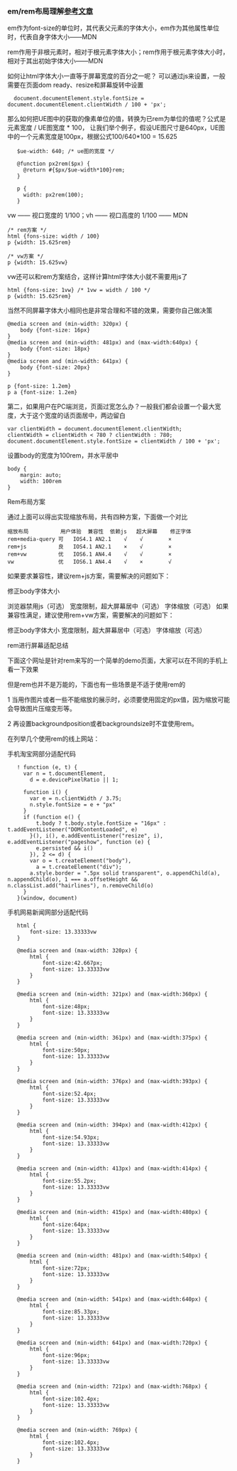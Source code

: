 ### em/rem布局理解[参考文章](https://yanhaijing.com/css/2017/09/29/principle-of-rem-layout/)
   em作为font-size的单位时，其代表父元素的字体大小，em作为其他属性单位时，代表自身字体大小——MDN
   
   rem作用于非根元素时，相对于根元素字体大小；rem作用于根元素字体大小时，相对于其出初始字体大小——MDN
   
   如何让html字体大小一直等于屏幕宽度的百分之一呢？ 可以通过js来设置，一般需要在页面dom ready、resize和屏幕旋转中设置
   
      document.documentElement.style.fontSize = document.documentElement.clientWidth / 100 + 'px';
    
   那么如何把UE图中的获取的像素单位的值，转换为已rem为单位的值呢？公式是元素宽度 / UE图宽度 * 100，
   让我们举个例子，假设UE图尺寸是640px，UE图中的一个元素宽度是100px，根据公式100/640*100 = 15.625
   
       $ue-width: 640; /* ue图的宽度 */
       
       @function px2rem($px) {
         @return #{$px/$ue-width*100}rem;
       }
       
       p {
         width: px2rem(100);
       }

   vw —— 视口宽度的 1/100；vh —— 视口高度的 1/100 —— MDN
   
    /* rem方案 */
    html {fons-size: width / 100}
    p {width: 15.625rem}
    
    /* vw方案 */
    p {width: 15.625vw}
    
   vw还可以和rem方案结合，这样计算html字体大小就不需要用js了
    
    html {fons-size: 1vw} /* 1vw = width / 100 */
    p {width: 15.625rem}
    
   当然不同屏幕字体大小相同也是非常合理和不错的效果，需要你自己做决策
    
    @media screen and (min-width: 320px) {
        body {font-size: 16px}
    }
    @media screen and (min-width: 481px) and (max-width:640px) {
        body {font-size: 18px}
    }
    @media screen and (min-width: 641px) {
        body {font-size: 20px}
    }
    
    p {font-size: 1.2em}
    p a {font-size: 1.2em}
    
   第二，如果用户在PC端浏览，页面过宽怎么办？一般我们都会设置一个最大宽度，大于这个宽度的话页面居中，两边留白
    
    var clientWidth = document.documentElement.clientWidth;
    clientWidth = clientWidth < 780 ? clientWidth : 780;
    document.documentElement.style.fontSize = clientWidth / 100 + 'px';
    
   设置body的宽度为100rem，并水平居中
    
    body {
        margin: auto;
        width: 100rem
    }
    
    
   Rem布局方案
   
   通过上面可以得出实现缩放布局，共有四种方案，下面做一个对比
    
    缩放布局	      用户体验	兼容性	 依赖js	超大屏幕	修正字体
    rem+media-query	可	IOS4.1 AN2.1	√	 √	      ×
    rem+js	        良	IOS4.1 AN2.1	×	 √	      ×
    rem+vw	        优	IOS6.1 AN4.4	√	 √	      ×
    vw	            优	IOS6.1 AN4.4	√	 ×	      √
    
   如果要求兼容性，建议rem+js方案，需要解决的问题如下：
    
   修正body字体大小

   浏览器禁用js（可选）
   宽度限制，超大屏幕居中（可选）
   字体缩放（可选）
   如果兼容性满足，建议使用rem+vw方案，需要解决的问题如下：

   修正body字体大小
   宽度限制，超大屏幕居中（可选）
   字体缩放（可选）
   
   rem进行屏幕适配总结
   
   下面这个网址是针对rem来写的一个简单的demo页面，大家可以在不同的手机上看一下效果
   
   
   但是rem也并不是万能的，下面也有一些场景是不适于使用rem的
   
   1 当用作图片或者一些不能缩放的展示时，必须要使用固定的px值，因为缩放可能会导致图片压缩变形等。
   
   2 再设置backgroundposition或者backgroundsize时不宜使用rem。
   
   在列举几个使用rem的线上网站：
   
   手机淘宝网部分适配代码
   
       ! function (e, t) {
         var n = t.documentElement,
           d = e.devicePixelRatio || 1;
       
         function i() {
           var e = n.clientWidth / 3.75;
           n.style.fontSize = e + "px"
         }
         if (function e() {
             t.body ? t.body.style.fontSize = "16px" : t.addEventListener("DOMContentLoaded", e)
           }(), i(), e.addEventListener("resize", i), e.addEventListener("pageshow", function (e) {
             e.persisted && i()
           }), 2 <= d) {
           var o = t.createElement("body"),
             a = t.createElement("div");
           a.style.border = ".5px solid transparent", o.appendChild(a), n.appendChild(o), 1 === a.offsetHeight && n.classList.add("hairlines"), n.removeChild(o)
         }
       }(window, document)

   手机网易新闻网部分适配代码
   
       html {
           font-size: 13.33333vw
       }
       
       @media screen and (max-width: 320px) {
           html {
               font-size:42.667px;
               font-size: 13.33333vw
           }
       }
       
       @media screen and (min-width: 321px) and (max-width:360px) {
           html {
               font-size:48px;
               font-size: 13.33333vw
           }
       }
       
       @media screen and (min-width: 361px) and (max-width:375px) {
           html {
               font-size:50px;
               font-size: 13.33333vw
           }
       }
       
       @media screen and (min-width: 376px) and (max-width:393px) {
           html {
               font-size:52.4px;
               font-size: 13.33333vw
           }
       }
       
       @media screen and (min-width: 394px) and (max-width:412px) {
           html {
               font-size:54.93px;
               font-size: 13.33333vw
           }
       }
       
       @media screen and (min-width: 413px) and (max-width:414px) {
           html {
               font-size:55.2px;
               font-size: 13.33333vw
           }
       }
       
       @media screen and (min-width: 415px) and (max-width:480px) {
           html {
               font-size:64px;
               font-size: 13.33333vw
           }
       }
       
       @media screen and (min-width: 481px) and (max-width:540px) {
           html {
               font-size:72px;
               font-size: 13.33333vw
           }
       }
       
       @media screen and (min-width: 541px) and (max-width:640px) {
           html {
               font-size:85.33px;
               font-size: 13.33333vw
           }
       }
       
       @media screen and (min-width: 641px) and (max-width:720px) {
           html {
               font-size:96px;
               font-size: 13.33333vw
           }
       }
       
       @media screen and (min-width: 721px) and (max-width:768px) {
           html {
               font-size:102.4px;
               font-size: 13.33333vw
           }
       }
       
       @media screen and (min-width: 769px) {
           html {
               font-size:102.4px;
               font-size: 13.33333vw
           }
       }
